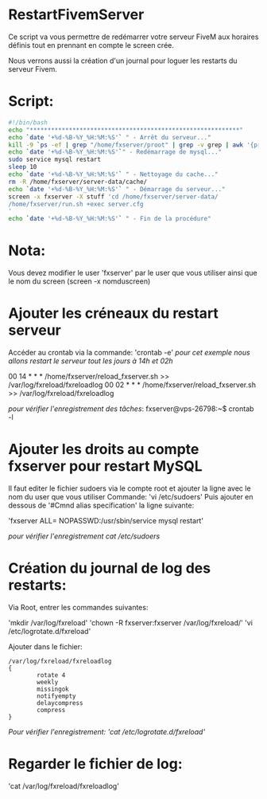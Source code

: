# RestartFivemServer

Ce script va vous permettre de redémarrer votre serveur FiveM aux horaires définis tout en prennant en compte le screen crée.

Nous verrons aussi la création d'un journal pour loguer les restarts du serveur Fivem.

# Script:
```bash
#!/bin/bash
echo "***********************************************************"
echo `date '+%d-%B-%Y_%H:%M:%S'` " - Arrêt du serveur..."
kill -9 `ps -ef | grep "/home/fxserver/proot" | grep -v grep | awk '{print $2}'`
echo `date '+%d-%B-%Y_%H:%M:%S'`" - Redémarrage de mysql..."
sudo service mysql restart
sleep 10
echo `date '+%d-%B-%Y_%H:%M:%S'` " - Nettoyage du cache..."
rm -R /home/fxserver/server-data/cache/
echo `date '+%d-%B-%Y_%H:%M:%S'` " - Démarrage du serveur..."
screen -x fxserver -X stuff 'cd /home/fxserver/server-data/
/home/fxserver/run.sh +exec server.cfg
'
echo `date '+%d-%B-%Y_%H:%M:%S'` " - Fin de la procédure"
```
# Nota:
Vous devez modifier le user 'fxserver' par le user que vous utiliser  ainsi que le nom du screen (screen -x nomduscreen)

# Ajouter les créneaux du restart serveur
Accéder au crontab via la commande: 'crontab -e'
*pour cet exemple nous allons restart le serveur tout les jours à 14h et 02h*

00 14 * * * /home/fxserver/reload_fxserver.sh >> /var/log/fxreload/fxreloadlog
00 02 * * * /home/fxserver/reload_fxserver.sh >> /var/log/fxreload/fxreloadlog

*pour vérifier l'enregistrement des tâches*:
fxserver@vps-26798:~$ crontab -l

# Ajouter les droits au compte fxserver pour restart MySQL
Il faut editer le fichier sudoers via le compte root et ajouter la ligne avec le nom du user que vous utiliser
Commande: 'vi /etc/sudoers'
Puis ajouter en dessous de '#Cmnd alias specification' la ligne suivante:

'fxserver ALL= NOPASSWD:/usr/sbin/service mysql restart'

*pour vérifier l'enregistrement cat /etc/sudoers*

# Création du journal de log des restarts:
Via Root, entrer les commandes suivantes:

'mkdir /var/log/fxreload'
'chown -R fxserver:fxserver /var/log/fxreload/'
'vi /etc/logrotate.d/fxreload'

Ajouter dans le fichier:
```
/var/log/fxreload/fxreloadlog
{
        rotate 4
        weekly
        missingok
        notifyempty
        delaycompress
        compress
}
```
*Pour vérifier l'enregistrement: 'cat /etc/logrotate.d/fxreload'*

# Regarder le fichier de log:
'cat /var/log/fxreload/fxreloadlog'




